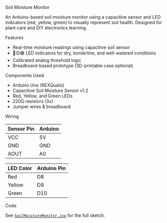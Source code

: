 Soil Moisture Monitor

An Arduino-based soil moisture monitor using a capacitive sensor and LED indicators (red, yellow, green) to visually represent soil health. Designed for plant care and DIY electronics learning.

Features

- Real-time moisture readings using capacitive soil sensor
- 🔴🟡🟢 LED indicators for dry, borderline, and well-watered conditions
- Calibrated analog threshold logic
- Breadboard-based prototype (3D-printable case optional)

Components Used

- Arduino Uno (REXQualis)
- Capacitive Soil Moisture Sensor v1.2
- Red, Yellow, and Green LEDs
- 220Ω resistors (3x)
- Jumper wires & breadboard

Wiring

| Sensor Pin | Arduino |
|------------|---------|
| VCC        | 5V      |
| GND        | GND     |
| AOUT       | A0      |

| LED Color | Arduino Pin |
|-----------|-------------|
| Red       | D8          |
| Yellow    | D9          |
| Green     | D10         |

Code

See [`SoilMoistureMonitor.ino`](./SoilMoistureMonitor.ino) for the full sketch.
